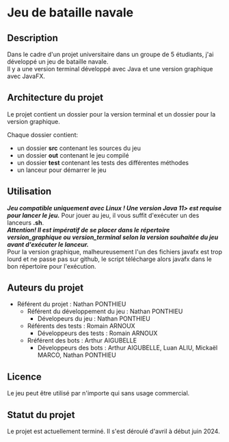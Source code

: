 # Jeu de bataille navale

## Description

Dans le cadre d'un projet universitaire dans un groupe de 5 étudiants, j'ai développé un jeu de bataille navale.  
Il y a une version terminal développé avec Java et une version graphique avec JavaFX.

## Architecture du projet
Le projet contient un dossier pour la version terminal et un dossier pour la version graphique.  

Chaque dossier contient:
- un dossier **src** contenant les sources du jeu
- un dossier **out** contenant le jeu compilé
- un dossier **test** contenant les tests des différentes méthodes
- un lanceur pour démarrer le jeu

## Utilisation

***Jeu compatible uniquement avec Linux ! Une version Java 11> est requise pour lancer le jeu.***
Pour jouer au jeu, il vous suffit d'exécuter un des lanceurs **.sh**.  
***Attention! Il est impératif de se placer dans le répertoire **version_graphique** ou **version_terminal** selon la version souhaitée du jeu avant d'exécuter le lanceur.***  
Pour la version graphique, malheureusement l'un des fichiers javafx est trop lourd et ne passe pas sur github, le script télécharge alors javafx dans le bon répertoire pour l'exécution.

## Auteurs du projet

- Référent du projet : Nathan PONTHIEU
    - Référent du développement du jeu : Nathan PONTHIEU
        - Dévelopeurs du jeu : Nathan PONTHIEU
    - Référents des tests : Romain ARNOUX
        - Développeurs des tests : Romain ARNOUX
    - Rréférent des bots : Arthur AIGUBELLE
        - Développeurs des bots : Arthur AIGUBELLE, Luan ALIU, Mickaël MARCO, Nathan PONTHIEU

## Licence

Le jeu peut être utilisé par n'importe qui sans usage commercial.

## Statut du projet

Le projet est actuellement terminé. Il s'est déroulé d'avril à début juin 2024.
